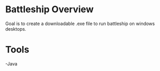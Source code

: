 # Battleship Overview

Goal is to create a downloadable .exe file to run battleship on windows desktops.

# Tools
-Java
